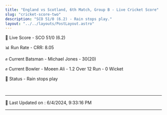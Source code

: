 ```yaml
---
title: "England vs Scotland, 6th Match, Group B - Live Cricket Score"
slug: "cricket-score-two"
description: "SCO 51/0 (6.2) - Rain stops play."
layout: "../../layouts/PostLayout.astro"
---
```


🔴 Live Score - SCO 51/0 (6.2)  

📊 Run Rate - CRR: 8.05  

✊ Current Batsman - Michael Jones - 30(20)  

✊ Current Bowler - Moeen Ali - 1.2 Over 12 Run - 0 Wicket  

📑 Status - Rain stops play

<br />

***

📝 Last Updated on : 6/4/2024, 9:33:16 PM

***

